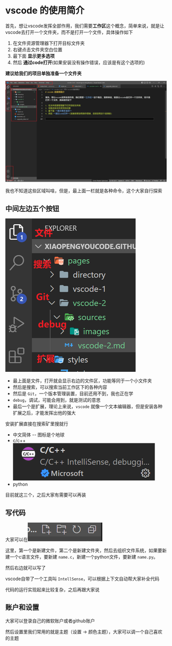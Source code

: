 # vscode 的使用简介

首先，想让vscode发挥全部作用，我们需要**工作区**这个概念，简单来说，就是让vscode去打开一个文件夹，而不是打开一个文件，具体操作如下

1. 在文件资源管理器下打开目标文件夹
2. 右键点击文件夹空白位置
3. 最下面 **显示更多选项**
4. 然后 **通过code打开**(如果安装没有操作错误，应该是有这个选项的)

**建议给我们的项目单独准备一个文件夹**

![vscode_view](./sources/images/vscode_view.png)

我也不知道这些区域叫啥，但是，最上面一栏就是各种命令，这个大家自行探索

## 中间左边五个按钮

![tools](./sources/images/tools.png)

- 最上面是文件，打开就会显示右边的文件区，功能等同于一个小文件夹
- 然后是搜索，可以搜索当前工作区下的各种内容
- 然后是 `Git`，一个版本管理装置，目前还用不到，我也正在学
- `debug`，调试，可能会用到，就是测试的意思
- 最后一个是扩展，理论上来说，`vscode` 就像一个文本编辑器，但是安装各种扩展之后，才能发挥出他的强大

安装扩展直接在搜索矿里搜就行

- 中文简体 -- 图标是个地球
- c/c++
  ![c/c++](./sources/images/c.png)
- python

目前就这三个，之后大家有需要可以再装

## 写代码

大家可以在![new](./sources/images/new.png)

这里，第一个是新建文件，第二个是新建文件夹，然后去组织文件系统，如果要新建一个c语言文件，要新建 `name.c`，新建一个python文件，要新建 `name.py`。

然后右边就可以写了

vscode自带了一个工具叫 `IntellSense`，可以根据上下文自动帮大家补全代码

代码的运行实现起来比较复杂，之后再跟大家说

## 账户和设置

大家可以登录自己的微软账户或者github账户

然后设置里我们常用的就是主题（设置 -> 颜色主题），大家可以调一个自己喜欢的主题